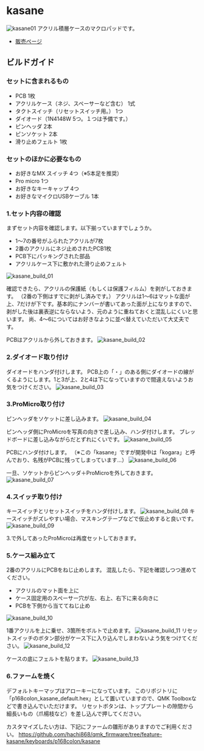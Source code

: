# kasane

![kasane01](/images/kasane01.jpg)
アクリル積層ケースのマクロパッドです。

* [販売ページ](https://p168colon.com/products/kasane)

## ビルドガイド

### セットに含まれるもの
* PCB 1枚
* アクリルケース（ネジ、スペーサーなど含む） 1式
* タクトスイッチ（リセットスイッチ用。） 1つ
* ダイオード（1N4148W 5つ。１つは予備です。）
* ピンヘッダ 2本
* ピンソケット 2本
* 滑り止めフェルト 1枚

### セットのほかに必要なもの
* お好きなMX スイッチ 4つ（※5本足を推奨）
* Pro micro 1つ
* お好きなキーキャップ 4つ
* お好きなマイクロUSBケーブル 1本

### 1.セット内容の確認
まずセット内容を確認します。以下揃っていますでしょうか。
* 1〜7の番号がふられたアクリルが7枚
* 2番のアクリルにネジ止めされたPCB1枚
* PCB下にパッキングされた部品
* アクリルケース下に敷かれた滑り止めフェルト

![kasane_build_01](/images/kasane_build_01.jpg)

確認できたら、アクリルの保護紙（もしくは保護フィルム）を剥がしておきます。
（2番の下側はすでに剥がし済みです。）
アクリルは1〜6はマットな面が上、7だけが下です。基本的にナンバーが書いてあった面が上になりますので、剥がした後は裏表逆にならないよう、元のように重ねておくと混乱しにくいと思います。
尚、4〜6についてはお好きなように並べ替えていただいて大丈夫です。

PCBはアクリルから外しておきます。
![kasane_build_02](/images/kasane_build_02.jpg)

### 2.ダイオード取り付け

ダイオードをハンダ付けします。
PCB上の「・」のある側にダイオードの線がくるようにします。1と3が上、2と4は下になっていますので間違えないようお気をつけください。
![kasane_build_03](/images/kasane_build_03.jpg)

### 3.ProMicro取り付け

ピンヘッダをソケットに差し込みます。
![kasane_build_04](/images/kasane_build_04.jpg)

ピンヘッダ側にProMicroを写真の向きで差し込み、ハンダ付けします。
ブレッドボードに差し込みながらだとずれにくいです。
![kasane_build_05](/images/kasane_build_05.jpg)

PCBにハンダ付けします。
（※この「kasane」ですが開発中は「kogara」と呼んでおり、名残がPCBに残ってしまっています…）
![kasane_build_06](/images/kasane_build_06.jpg)

一旦、ソケットからピンヘッダ＋ProMicroを外しておきます。
![kasane_build_07](/images/kasane_build_07.jpg)

### 4.スイッチ取り付け

キースイッチとリセットスイッチをハンダ付けします。
![kasane_build_08](/images/kasane_build_08.jpg)
キースイッチがズレやすい場合、マスキングテープなどで仮止めすると良いです。
![kasane_build_09](/images/kasane_build_09.jpg)

3.で外してあったProMicroは再度セットしておきます。

### 5.ケース組み立て

2番のアクリルにPCBをねじ止めします。
混乱したら、下記を確認しつつ進めてください。
* アクリルのマット面を上に
* ケース固定用のスペーサー穴が左、右上、右下に来る向きに
* PCBを下側から当ててねじ止め

![kasane_build_10](/images/kasane_build_10.jpg)

1番アクリルを上に乗せ、3箇所をボルトで止めます。
![kasane_build_11](/images/kasane_build_11.jpg)
リセットスイッチのボタン部分がケース下に入り込んでしまわないよう気をつけてください。
![kasane_build_12](/images/kasane_build_12.jpg)

ケースの底にフェルトを貼ります。
![kasane_build_13](/images/kasane_build_13.jpg)

### 6.ファームを焼く

デフォルトキーマップはアローキーになっています。
このリポジトリに「p168colon_kasane_default.hex」として置いていますので、QMK Toolboxなどで書き込んでいただけます。
リセットボタンは、トッププレートの隙間から細長いもの（爪楊枝など）を差し込んで押してください。

カスタマイズしたい方は、下記にファームの雛形がありますのでご利用ください。
https://github.com/hachi868/qmk_firmware/tree/feature-kasane/keyboards/p168colon/kasane
